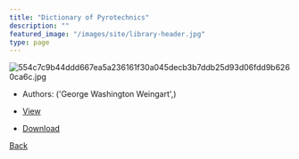 ```yaml
---
title: "Dictionary of Pyrotechnics"
description: ""
featured_image: "/images/site/library-header.jpg"
type: page
---
```


![554c7c9b44ddd667ea5a236161f30a045decb3b7ddb25d93d06fdd9b6260ca6c.jpg](https://drive.google.com/uc?export=view&id=11jjzfCIjV_7W1h8AdRSelLAcaGIveBvP)
* Authors: ('George Washington Weingart',)
* <a href="https://drive.google.com/uc?export=view&id=173uY00XqYYCbRBRJLMwn2XvhaAIv9XGD" target="_blank">View</a>

* [Download](https://drive.google.com/uc?export=download&id=173uY00XqYYCbRBRJLMwn2XvhaAIv9XGD)

[Back](/library/)
